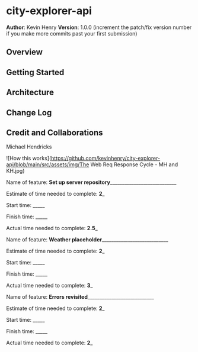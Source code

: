 # city-explorer-api

**Author**: Kevin Henry
**Version**: 1.0.0 (increment the patch/fix version number if you make more commits past your first submission)

## Overview
<!-- Provide a high level overview of what this application is and why you are building it, beyond the fact that it's an assignment for this class. (i.e. What's your problem domain?) -->

## Getting Started
<!-- What are the steps that a user must take in order to build this app on their own machine and get it running? -->

## Architecture
<!-- Provide a detailed description of the application design. What technologies (languages, libraries, etc) you're using, and any other relevant design information. -->

## Change Log
<!-- Use this area to document the iterative changes made to your application as each feature is successfully implemented. Use time stamps. Here's an example:

01-01-2001 4:59pm - Application now has a fully-functional express server, with a GET route for the location resource. -->

## Credit and Collaborations
<!-- Give credit (and a link) to other people or resources that helped you build this application. -->
Michael Hendricks

![How this works](https://github.com/kevinhenry/city-explorer-api/blob/main/src/assets/img/The Web Req Response Cycle - MH and KH.jpg)

Name of feature: __Set up server repository______________________________

Estimate of time needed to complete: __2___

Start time: _____

Finish time: _____

Actual time needed to complete: __2.5___


Name of feature: __Weather placeholder______________________________

Estimate of time needed to complete: __2___

Start time: _____

Finish time: _____

Actual time needed to complete: __3___


Name of feature: __Errors revisited______________________________

Estimate of time needed to complete: __2___

Start time: _____

Finish time: _____

Actual time needed to complete: __2___